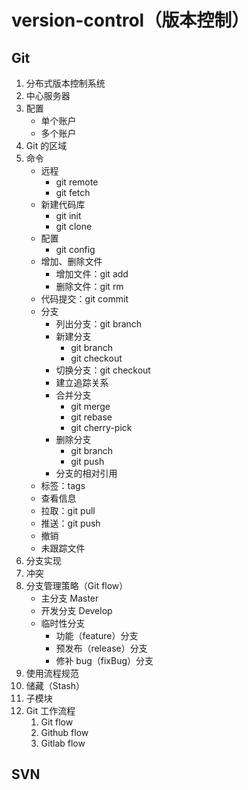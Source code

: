 # version-control（版本控制）

## Git

1. 分布式版本控制系统
2. 中心服务器
3. 配置
    + 单个账户
    + 多个账户
4. Git 的区域
5. 命令
    + 远程
        + git remote
        + git fetch
    + 新建代码库
        + git init
        + git clone
    + 配置
        + git config
    + 增加、删除文件
        + 增加文件：git add
        + 删除文件：git rm
    + 代码提交：git commit
    + 分支
        + 列出分支：git branch
        + 新建分支
            + git branch
            + git checkout
        + 切换分支：git checkout
        + 建立追踪关系
        + 合并分支
            + git merge
            + git rebase
            + git cherry-pick
        + 删除分支
            + git branch
            + git push
        + 分支的相对引用
    + 标签：tags
    + 查看信息
    + 拉取：git pull
    + 推送：git push
    + 撤销
    + 未跟踪文件
6. 分支实现
7. 冲突
8. 分支管理策略（Git flow）
   + 主分支 Master
   + 开发分支 Develop
   + 临时性分支
        + 功能（feature）分支
        + 预发布（release）分支
        + 修补 bug（fixBug）分支
9.  使用流程规范
10. 储藏（Stash）
11. 子模块
12. Git 工作流程
    1. Git flow
    2. Github flow
    3. Gitlab flow

## SVN
